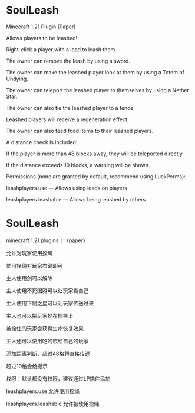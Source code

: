 # SoulLeash
Minecraft 1.21 Plugin (Paper)

Allows players to be leashed!


Right-click a player with a lead to leash them.

The owner can remove the leash by using a sword.

The owner can make the leashed player look at them by using a Totem of Undying.

The owner can teleport the leashed player to themselves by using a Nether Star.

The owner can also tie the leashed player to a fence.



Leashed players will receive a regeneration effect.

The owner can also feed food items to their leashed players.



A distance check is included:


If the player is more than 48 blocks away, they will be teleported directly.

If the distance exceeds 10 blocks, a warning will be shown.


Permissions (none are granted by default, recommend using LuckPerms):

leashplayers.use — Allows using leads on players

leashplayers.leashable — Allows being leashed by others


# SoulLeash

minecraft 1.21 plugins！（paper）

  允许对玩家使用拴绳


使用拴绳对玩家右键即可

主人使用剑可以解除

主人使用不死图腾可以让玩家看自己

主人使用下届之星可以让玩家传送过来

主人也可以把玩家拴在栅栏上


被拴住的玩家会获得生命恢复效果

主人还可以使用吃的喂给自己的玩家


添加距离判断，超过48格将直接传送

超过10格会给提示


权限：默认都没有权限，建议通过LP插件添加
  
  leashplayers.use 允许使用拴绳
  
  leashplayers.leashable 允许被使用拴绳
